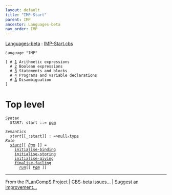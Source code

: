 ```yaml
---
layout: default
title: "IMP-Start"
parent: IMP
ancestor: Languages-beta
nav_order: IMP
---
```


[Languages-beta] : [IMP-Start.cbs]

<div class="highlighter-rouge"><pre class="highlight"><code><i class="keyword">Language</i> <span id="Language_IMP">"IMP"</span></code></pre></div>
<div class="highlighter-rouge"><pre class="highlight"><code>[ # <a href="../IMP-1/index.html#SectionNumber_1">1</a> Arithmetic expressions
  # <a href="../IMP-2/index.html#SectionNumber_2">2</a> Boolean expressions
  # <a href="../IMP-3/index.html#SectionNumber_3">3</a> Statements and blocks
  # <a href="../IMP-4/index.html#SectionNumber_4">4</a> Programs and variable declarations
  # <a href="../IMP-Disambiguation/index.html#SectionNumber_A">A</a> Disambiguation
]</code></pre></div>


# Top level

<div class="highlighter-rouge"><pre class="highlight"><code><i class="keyword">Syntax</i>
  <i class="keyword"></i><i class="var"><i class="var"><span id="VariableStem_START">START</span></i>:</i> <span class="syn-name"><span id="SyntaxName_start">start</span></span> ::= <span class="syn-name"><a href="../IMP-4/index.html#SyntaxName_pgm">pgm</a></span></code></pre></div>

<div class="highlighter-rouge"><pre class="highlight"><code><i class="keyword">Semantics</i>
  <i class="sem-name"><span id="SemanticsName_start">start</span></i>[[_:<span class="syn-name"><a href="#SyntaxName_start">start</a></span>]] : =><span class="name"><a href="../../../../../Funcons-beta/Values/Primitive/Null/index.html#Name_null-type">null-type</a></span>
<i class="keyword">Rule</i>
  <i class="sem-name"><a href="#SemanticsName_start">start</a></i>[[ <span id="Variable75_Pgm"><i class="var"><a href="../IMP-4/index.html#VariableStem_Pgm">Pgm</a></i></span> ]] = 
    <span class="name"><a href="../../../../../Funcons-beta/Computations/Normal/Binding/index.html#Name_initialise-binding">initialise-binding</a></span> 
    <span class="name"><a href="../../../../../Funcons-beta/Computations/Normal/Storing/index.html#Name_initialise-storing">initialise-storing</a></span> 
    <span class="name"><a href="../../../../../Funcons-beta/Computations/Normal/Giving/index.html#Name_initialise-giving">initialise-giving</a></span>
    <span class="name"><a href="../../../../../Funcons-beta/Computations/Abnormal/Failing/index.html#Name_finalise-failing">finalise-failing</a></span>
      <i class="sem-name"><a href="../IMP-4/index.html#SemanticsName_run">run</a></i>[[ <a href="#Variable75_Pgm"><i class="var">Pgm</i></a> ]]</code></pre></div>


[Funcons-beta]: /CBS-beta/docs/Funcons-beta
  "FUNCONS-BETA"
[Unstable-Funcons-beta]: /CBS-beta/docs/Unstable-Funcons-beta
  "UNSTABLE-FUNCONS-BETA"
[Languages-beta]: /CBS-beta/docs/Languages-beta
  "LANGUAGES-BETA"
[Unstable-Languages-beta]: /CBS-beta/docs/Unstable-Languages-beta
  "UNSTABLE-LANGUAGES-BETA"
[CBS-beta]: /CBS-beta 
  "CBS-BETA"


____

From the [PLanCompS Project] | [CBS-beta issues...] | [Suggest an improvement...]

[IMP-Start.cbs]: /CBS-beta/Languages-beta/IMP/IMP-cbs/IMP/IMP-Start/IMP-Start.cbs
  "CBS SOURCE FILE"
[PLanCompS Project]: https://plancomps.github.io
  "PROGRAMMING LANGUAGE COMPONENTS AND SPECIFICATIONS PROJECT HOME PAGE"
[CBS-beta issues...]: https://github.com/plancomps/CBS-beta/issues
  "CBS-BETA ISSUE REPORTS ON GITHUB"
[Suggest an improvement...]: mailto:plancomps@gmail.com?Subject=CBS-beta%20-%20comment&Body=Re%3A%20CBS-beta%20specification%20at%20IMP/IMP-Start/IMP-Start.cbs%0A%0AComment/Query/Issue/Suggestion%3A%0A%0A%0ASignature%3A%0A 
  "GENERATE AN EMAIL TEMPLATE"
